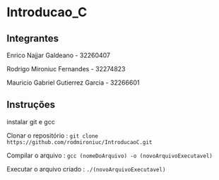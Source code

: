 # Introducao_C

## Integrantes
Enrico Najjar Galdeano - 32260407

Rodrigo Mironiuc Fernandes - 32274823

Mauricio Gabriel Gutierrez Garcia - 32266601



## Instruções
instalar git e gcc

Clonar o repositório : `git clone https://github.com/rodmironiuc/IntroducaoC.git`

Compilar o arquivo : `gcc (nomeDoArquivo) -o (novoArquivoExecutavel)`

Executar o arquivo criado : `./(novoArquivoExecutavel)`
